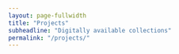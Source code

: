 ```yaml
---
layout: page-fullwidth
title: "Projects"
subheadline: "Digitally available collections"
permalink: "/projects/"
---
```




